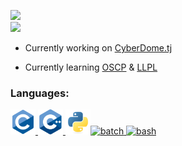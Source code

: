 ![](https://github-readme-stats.vercel.app/api?username=r3x08&theme=dark&hide_border=false&include_all_commits=false&count_private=false)<br/>
![](https://github-readme-stats.vercel.app/api/top-langs/?username=r3x08&theme=dark&hide_border=false&include_all_commits=false&count_private=false&layout=compact)

-  Currently working on [CyberDome.tj](https://github.com/cyberdometaj)

-  Currently learning [OSCP](https://en.wikipedia.org/wiki/Offensive_Security_Certified_Professional) & [LLPL](https://en.wikipedia.org/wiki/Low-level_programming_language)
<h3 align="left">Languages:</h3>
<p align="left"> <a href="https://www.cprogramming.com/" target="_blank" rel="noreferrer"> <img src="https://raw.githubusercontent.com/devicons/devicon/master/icons/c/c-original.svg" alt="c" width="40" height="40"/> </a> <a href="https://www.w3schools.com/cpp/" target="_blank" rel="noreferrer"> <img src="https://raw.githubusercontent.com/devicons/devicon/master/icons/cplusplus/cplusplus-original.svg" alt="cplusplus" width="40" height="40"/> </a> <a href="https://www.python.org" target="_blank" rel="noreferrer"> <img src="https://raw.githubusercontent.com/devicons/devicon/master/icons/python/python-original.svg" alt="python" width="40" height="40"/></a><a href="https://www.tutorialspoint.com/batch_script/index.htm"><img src="https://icons.iconarchive.com/icons/harwen/pleasant/256/MS-DOS-Batch-File-icon.png" alt="batch" width="40" height="40"/></a><a href="https://www.gnu.org/software/bash/" target="_blank" rel="noreferrer"><a href="https://www.gnu.org/software/bash/" target="_blank" rel="noreferrer"> <img src="https://www.vectorlogo.zone/logos/gnu_bash/gnu_bash-icon.svg" alt="bash" width="40" height="40"/> </a> </p>
